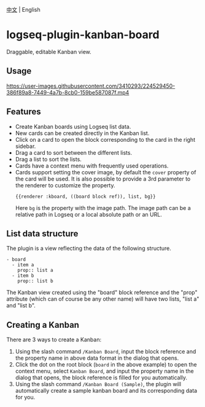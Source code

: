 [中文](README.md) | English

# logseq-plugin-kanban-board

Draggable, editable Kanban view.

## Usage

https://user-images.githubusercontent.com/3410293/224529450-386f89a8-7449-4a7b-8cb0-159be587087f.mp4

## Features

- Create Kanban boards using Logseq list data.
- New cards can be created directly in the Kanban list.
- Click on a card to open the block corresponding to the card in the right sidebar.
- Drag a card to sort between the different lists.
- Drag a list to sort the lists.
- Cards have a context menu with frequently used operations.
- Cards support setting the cover image, by default the `cover` property of the card will be used. It is also possible to provide a 3rd parameter to the renderer to customize the property.
  ```
  {{renderer :kboard, ((board block ref)), list, bg}}
  ```
  Here `bg` is the property with the image path. The image path can be a relative path in Logseq or a local absolute path or an URL.

## List data structure

The plugin is a view reflecting the data of the following structure.

```
- board
  - item a
    prop:: list a
  - item b
    prop:: list b
```

The Kanban view created using the "board" block reference and the "prop" attribute (which can of course be any other name) will have two lists, "list a" and "list b".

## Creating a Kanban

There are 3 ways to create a Kanban:

1. Using the slash command `/Kanban Board`, input the block reference and the property name in above data format in the dialog that opens.
1. Click the dot on the root block (`board` in the above example) to open the context menu, select `Kanban Board`, and input the property name in the dialog that opens, the block reference is filled for you automatically.
1. Using the slash command `/Kanban Board (Sample)`, the plugin will automatically create a sample kanban board and its corresponding data for you.
